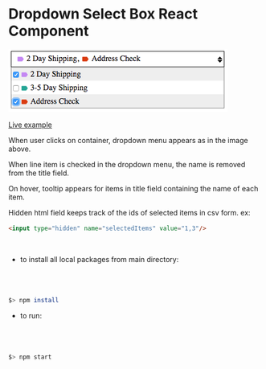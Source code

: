 # Dropdown Select Box React Component

![drop-down select](https://raw.githubusercontent.com/andrewtdunn/drop_down_select/master/dist/assets/dropdownselect.png)

[Live example](http://andrewtdunn.com/_dropdownSelectbox/)

When user clicks on container, dropdown menu appears as in the image above.

When line item is checked in the dropdown menu, the name is removed from the title field.

On hover, tooltip appears for items in title field containing the name of each item.

Hidden html field keeps track of the ids of selected items in csv form. ex:

```html
<input type="hidden" name="selectedItems" value="1,3"/>
```

<br>

- to install all local packages from main directory:
```bash



$> npm install


```

- to run:
```bash



$> npm start


```
